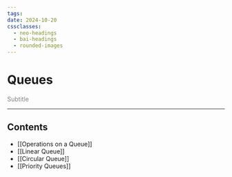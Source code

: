 ```yaml
---
tags: 
date: 2024-10-20
cssclasses:
  - neo-headings
  - bai-headings
  - rounded-images
---
```

# Queues
<p class="center" style="margin:0;color:gray;">Subtitle</p>

***
## Contents
- [[Operations on a Queue]]
- [[Linear Queue]]
- [[Circular Queue]]
- [[Priority Queues]]

